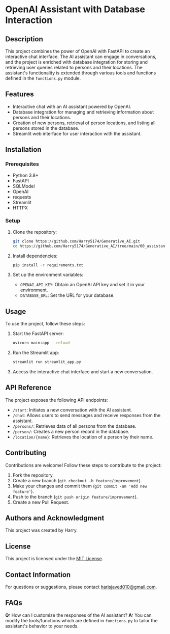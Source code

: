 # OpenAI Assistant with Database Interaction

## Description

This project combines the power of OpenAI with FastAPI to create an interactive chat interface. The AI assistant can engage in conversations, and the project is enriched with database integration for storing and retrieving user queries related to persons and their locations. The assistant's functionality is extended through various tools and functions defined in the `functions.py` module.

## Features

- Interactive chat with an AI assistant powered by OpenAI.
- Database integration for managing and retrieving information about persons and their locations.
- Creation of new persons, retrieval of person locations, and listing all persons stored in the database.
- Streamlit web interface for user interaction with the assistant.

## Installation

### Prerequisites

- Python 3.8+
- FastAPI
- SQLModel
- OpenAI
- requests
- Streamlit
- HTTPX

### Setup

1. Clone the repository:

   ```bash
   git clone https://github.com/Harry5174/Generative_AI.git
   cd https://github.com/Harry5174/Generative_AI/tree/main/00_assistants/00_Knowledge_retrievel
   ```

2. Install dependencies:

   ```bash
   pip install -r requirements.txt
   ```

3. Set up the environment variables:
   - `OPENAI_API_KEY`: Obtain an OpenAI API key and set it in your environment.
   - `DATABASE_URL`: Set the URL for your database.

## Usage

To use the project, follow these steps:

1. Start the FastAPI server:

   ```bash
   uvicorn main:app --reload
   ```

2. Run the Streamlit app:

   ```bash
   streamlit run streamlit_app.py
   ```

3. Access the interactive chat interface and start a new conversation.

## API Reference

The project exposes the following API endpoints:

- `/start`: Initiates a new conversation with the AI assistant.
- `/chat`: Allows users to send messages and receive responses from the assistant.
- `/persons/`: Retrieves data of all persons from the database.
- `/person/`: Creates a new person record in the database.
- `/location/{name}`: Retrieves the location of a person by their name.

## Contributing

Contributions are welcome! Follow these steps to contribute to the project:

1. Fork the repository.
2. Create a new branch (`git checkout -b feature/improvement`).
3. Make your changes and commit them (`git commit -am 'Add new feature'`).
4. Push to the branch (`git push origin feature/improvement`).
5. Create a new Pull Request.

## Authors and Acknowledgment

This project was created by Harry.

## License

This project is licensed under the [MIT License](LICENSE).

## Contact Information

For questions or suggestions, please contact harisjaved010@gmail.com.

## FAQs

**Q:** How can I customize the responses of the AI assistant?
**A:** You can modify the tools/functions which are defined in `functions.py` to tailor the assistant's behavior to your needs.
